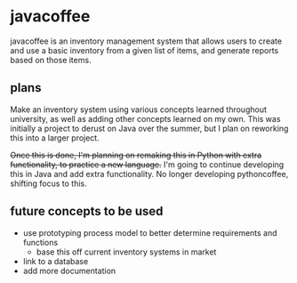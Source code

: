 # javacoffee
javacoffee is an inventory management system that allows users to create and use a basic inventory from a given list of items, and generate reports based on those items.

## plans
Make an inventory system using various concepts learned throughout university, as well as adding other concepts learned on my own. This was initially a project to derust on Java over the summer, but I plan on reworking this into a larger project.

~~Once this is done, I'm planning on remaking this in Python with extra functionality, to practice a new language.~~ I'm going to continue developing this in Java and add extra
functionality. No longer developing pythoncoffee, shifting focus to this.

## future concepts to be used
- use prototyping process model to better determine requirements and functions
   - base this off current inventory systems in market
- link to a database
- add more documentation